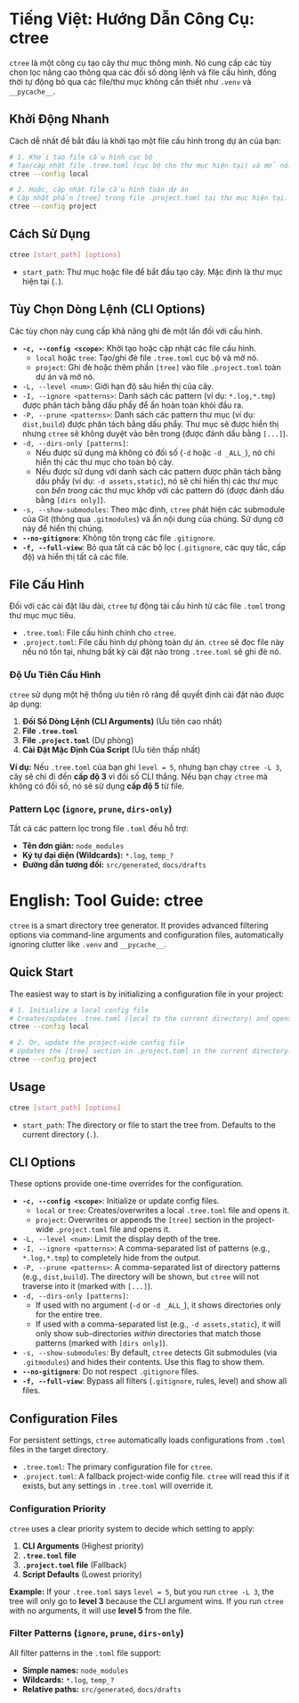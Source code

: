 # Tiếng Việt: Hướng Dẫn Công Cụ: ctree

`ctree` là một công cụ tạo cây thư mục thông minh. Nó cung cấp các tùy chọn lọc nâng cao thông qua các đối số dòng lệnh và file cấu hình, đồng thời tự động bỏ qua các file/thư mục không cần thiết như `.venv` và `__pycache__`.

## Khởi Động Nhanh

Cách dễ nhất để bắt đầu là khởi tạo một file cấu hình trong dự án của bạn:

```sh
# 1. Khởi tạo file cấu hình cục bộ
# Tạo/cập nhật file .tree.toml (cục bộ cho thư mục hiện tại) và mở nó.
ctree --config local 

# 2. Hoặc, cập nhật file cấu hình toàn dự án
# Cập nhật phần [tree] trong file .project.toml tại thư mục hiện tại.
ctree --config project
````

## Cách Sử Dụng

```sh
ctree [start_path] [options]
```

* `start_path`: Thư mục hoặc file để bắt đầu tạo cây. Mặc định là thư mục hiện tại (`.`).

## Tùy Chọn Dòng Lệnh (CLI Options)

Các tùy chọn này cung cấp khả năng ghi đè một lần đối với cấu hình.

* **`-c, --config <scope>`**: Khởi tạo hoặc cập nhật các file cấu hình.
  * `local` hoặc `tree`: Tạo/ghi đè file `.tree.toml` cục bộ và mở nó.
  * `project`: Ghi đè hoặc thêm phần `[tree]` vào file `.project.toml` toàn dự án và mở nó.
* `-L, --level <num>`: Giới hạn độ sâu hiển thị của cây.
* `-I, --ignore <patterns>`: Danh sách các pattern (ví dụ: `*.log,*.tmp`) được phân tách bằng dấu phẩy để ẩn hoàn toàn khỏi đầu ra.
* `-P, --prune <patterns>`: Danh sách các pattern thư mục (ví dụ: `dist,build`) được phân tách bằng dấu phẩy. Thư mục sẽ được hiển thị nhưng `ctree` sẽ không duyệt vào bên trong (được đánh dấu bằng `[...]`).
* `-d, --dirs-only [patterns]`:
  * Nếu được sử dụng mà không có đối số (`-d` hoặc `-d _ALL_`), nó chỉ hiển thị các thư mục cho toàn bộ cây.
  * Nếu được sử dụng với danh sách các pattern được phân tách bằng dấu phẩy (ví dụ: `-d assets,static`), nó sẽ chỉ hiển thị các thư mục con *bên trong* các thư mục khớp với các pattern đó (được đánh dấu bằng `[dirs only]`).
* `-s, --show-submodules`: Theo mặc định, `ctree` phát hiện các submodule của Git (thông qua `.gitmodules`) và ẩn nội dung của chúng. Sử dụng cờ này để hiển thị chúng.
* **`--no-gitignore`**: Không tôn trọng các file `.gitignore`.
* **`-f, --full-view`**: Bỏ qua tất cả các bộ lọc (`.gitignore`, các quy tắc, cấp độ) và hiển thị tất cả các file.

## File Cấu Hình

Đối với các cài đặt lâu dài, `ctree` tự động tải cấu hình từ các file `.toml` trong thư mục mục tiêu.

* `.tree.toml`: File cấu hình chính cho `ctree`.
* `.project.toml`: File cấu hình dự phòng toàn dự án. `ctree` sẽ đọc file này nếu nó tồn tại, nhưng bất kỳ cài đặt nào trong `.tree.toml` sẽ ghi đè nó.

### Độ Ưu Tiên Cấu Hình

`ctree` sử dụng một hệ thống ưu tiên rõ ràng để quyết định cài đặt nào được áp dụng:

1. **Đối Số Dòng Lệnh (CLI Arguments)** (Ưu tiên cao nhất)
2. **File `.tree.toml`**
3. **File `.project.toml`** (Dự phòng)
4. **Cài Đặt Mặc Định Của Script** (Ưu tiên thấp nhất)

**Ví dụ:** Nếu `.tree.toml` của bạn ghi `level = 5`, nhưng bạn chạy `ctree -L 3`, cây sẽ chỉ đi đến **cấp độ 3** vì đối số CLI thắng. Nếu bạn chạy `ctree` mà không có đối số, nó sẽ sử dụng **cấp độ 5** từ file.

### Pattern Lọc (`ignore`, `prune`, `dirs-only`)

Tất cả các pattern lọc trong file `.toml` đều hỗ trợ:

* **Tên đơn giản:** `node_modules`
* **Ký tự đại diện (Wildcards):** `*.log`, `temp_?`
* **Đường dẫn tương đối:** `src/generated`, `docs/drafts`


# English: Tool Guide: ctree

`ctree` is a smart directory tree generator. It provides advanced filtering options via command-line arguments and configuration files, automatically ignoring clutter like `.venv` and `__pycache__`.

## Quick Start

The easiest way to start is by initializing a configuration file in your project:

```sh
# 1. Initialize a local config file
# Creates/updates .tree.toml (local to the current directory) and opens it.
ctree --config local 

# 2. Or, update the project-wide config file
# Updates the [tree] section in .project.toml in the current directory.
ctree --config project
````

## Usage

```sh
ctree [start_path] [options]
```

* `start_path`: The directory or file to start the tree from. Defaults to the current directory (`.`).

## CLI Options

These options provide one-time overrides for the configuration.

* **`-c, --config <scope>`**: Initialize or update config files.
  * `local` or `tree`: Creates/overwrites a local `.tree.toml` file and opens it.
  * `project`: Overwrites or appends the `[tree]` section in the project-wide `.project.toml` file and opens it.
* `-L, --level <num>`: Limit the display depth of the tree.
* `-I, --ignore <patterns>`: A comma-separated list of patterns (e.g., `*.log,*.tmp`) to completely hide from the output.
* `-P, --prune <patterns>`: A comma-separated list of directory patterns (e.g., `dist,build`). The directory will be shown, but `ctree` will not traverse into it (marked with `[...]`).
* `-d, --dirs-only [patterns]`:
  * If used with no argument (`-d` or `-d _ALL_`), it shows directories only for the entire tree.
  * If used with a comma-separated list (e.g., `-d assets,static`), it will only show sub-directories *within* directories that match those patterns (marked with `[dirs only]`).
* `-s, --show-submodules`: By default, `ctree` detects Git submodules (via `.gitmodules`) and hides their contents. Use this flag to show them.
* **`--no-gitignore`**: Do not respect `.gitignore` files.
* **`-f, --full-view`**: Bypass all filters (`.gitignore`, rules, level) and show all files.

## Configuration Files

For persistent settings, `ctree` automatically loads configurations from `.toml` files in the target directory.

* `.tree.toml`: The primary configuration file for `ctree`.
* `.project.toml`: A fallback project-wide config file. `ctree` will read this if it exists, but any settings in `.tree.toml` will override it.

### Configuration Priority

`ctree` uses a clear priority system to decide which setting to apply:

1. **CLI Arguments** (Highest priority)
2. **`.tree.toml` file**
3. **`.project.toml` file** (Fallback)
4. **Script Defaults** (Lowest priority)

**Example:** If your `.tree.toml` says `level = 5`, but you run `ctree -L 3`, the tree will only go to **level 3** because the CLI argument wins. If you run `ctree` with no arguments, it will use **level 5** from the file.

### Filter Patterns (`ignore`, `prune`, `dirs-only`)

All filter patterns in the `.toml` file support:

* **Simple names:** `node_modules`
* **Wildcards:** `*.log`, `temp_?`
* **Relative paths:** `src/generated`, `docs/drafts`


